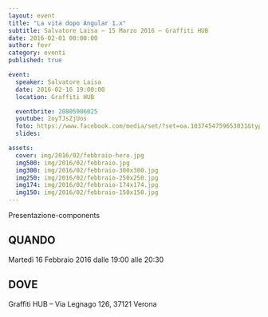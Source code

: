 ```yaml
---
layout: event
title: "La vita dopo Angular 1.x"
subtitle: Salvatore Laisa – 15 Marzo 2016 – Graffiti HUB
date: 2016-02-01 00:00:00
author: fevr
category: eventi
published: true

event:
  speaker: Salvatore Laisa
  date: 2016-02-16 19:00:00
  location: Graffiti HUB

  eventbrite: 20805906025
  youtube: 2oyTJsZjUos
  foto: https://www.facebook.com/media/set/?set=oa.1037454759653031&type=3
  slides:

assets:
  cover: img/2016/02/febbraio-hero.jpg
  img500: img/2016/02/febbraio.jpg
  img300: img/2016/02/febbraio-300x300.jpg
  img250: img/2016/02/febbraio-250x250.jpg
  img174: img/2016/02/febbraio-174x174.jpg
  img150: img/2016/02/febbraio-150x150.jpg
---
```


Presentazione-components

## QUANDO
Martedì 16 Febbraio 2016 dalle 19:00 alle 20:30

## DOVE
Graffiti HUB – Via Legnago 126, 37121 Verona